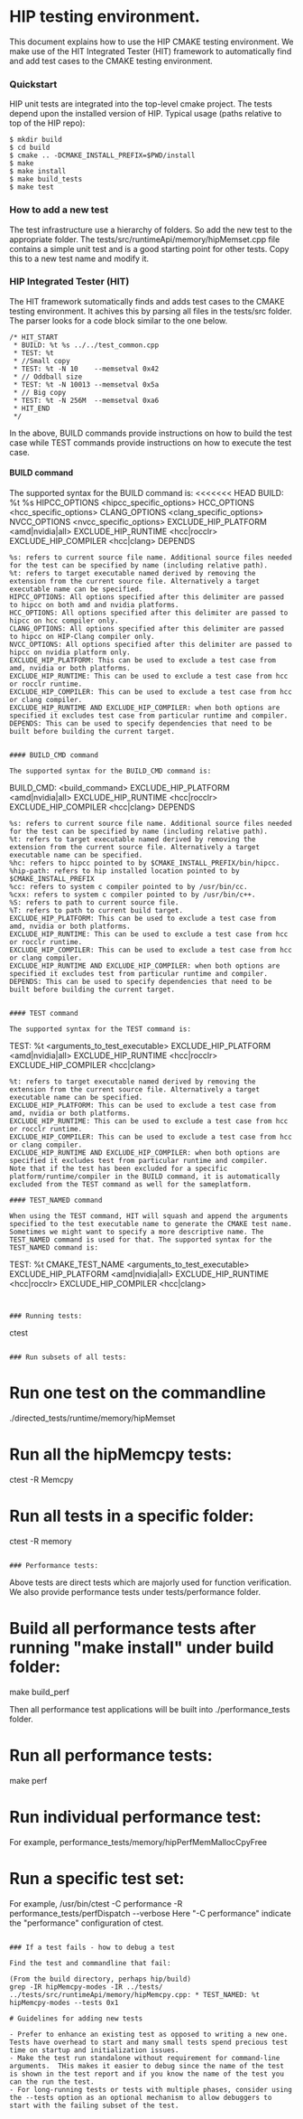 # HIP testing environment.

This document explains how to use the HIP CMAKE testing environment.
We make use of the HIT Integrated Tester (HIT) framework to automatically find and add test cases to the CMAKE testing environment.

### Quickstart

HIP unit tests are integrated into the top-level cmake project. The tests depend upon the installed version of HIP.
Typical usage (paths relative to top of the HIP repo):
```
$ mkdir build
$ cd build
$ cmake .. -DCMAKE_INSTALL_PREFIX=$PWD/install
$ make
$ make install
$ make build_tests
$ make test
```

### How to add a new test

The test infrastructure use a hierarchy of folders. So add the new test to the appropriate folder. 
The tests/src/runtimeApi/memory/hipMemset.cpp file contains a simple unit test and is a good starting point for other tests.
Copy this to a new test name and modify it.


### HIP Integrated Tester (HIT)

The HIT framework sutomatically finds and adds test cases to the CMAKE testing environment. It achives this by parsing all files in the tests/src folder.
The parser looks for a code block similar to the one below.
```
/* HIT_START
 * BUILD: %t %s ../../test_common.cpp
 * TEST: %t
 * //Small copy
 * TEST: %t -N 10    --memsetval 0x42
 * // Oddball size
 * TEST: %t -N 10013 --memsetval 0x5a
 * // Big copy
 * TEST: %t -N 256M  --memsetval 0xa6
 * HIT_END
 */
```
In the above, BUILD commands provide instructions on how to build the test case while TEST commands provide instructions on how to execute the test case.

#### BUILD command

The supported syntax for the BUILD command is:
<<<<<<< HEAD
BUILD: %t %s HIPCC_OPTIONS <hipcc_specific_options> HCC_OPTIONS <hcc_specific_options> CLANG_OPTIONS <clang_specific_options> NVCC_OPTIONS <nvcc_specific_options> EXCLUDE_HIP_PLATFORM <amd|nvidia|all> EXCLUDE_HIP_RUNTIME <hcc|rocclr> EXCLUDE_HIP_COMPILER <hcc|clang> DEPENDS <dependencies>
```
%s: refers to current source file name. Additional source files needed for the test can be specified by name (including relative path).
%t: refers to target executable named derived by removing the extension from the current source file. Alternatively a target executable name can be specified.
HIPCC_OPTIONS: All options specified after this delimiter are passed to hipcc on both amd and nvidia platforms.
HCC_OPTIONS: All options specified after this delimiter are passed to hipcc on hcc compiler only.
CLANG_OPTIONS: All options specified after this delimiter are passed to hipcc on HIP-Clang compiler only.
NVCC_OPTIONS: All options specified after this delimiter are passed to hipcc on nvidia platform only.
EXCLUDE_HIP_PLATFORM: This can be used to exclude a test case from amd, nvidia or both platforms.
EXCLUDE_HIP_RUNTIME: This can be used to exclude a test case from hcc or rocclr runtime.
EXCLUDE_HIP_COMPILER: This can be used to exclude a test case from hcc or clang compiler.
EXCLUDE_HIP_RUNTIME AND EXCLUDE_HIP_COMPILER: when both options are specified it excludes test case from particular runtime and compiler.
DEPENDS: This can be used to specify dependencies that need to be built before building the current target.


#### BUILD_CMD command

The supported syntax for the BUILD_CMD command is:
```
BUILD_CMD: <targetname> <build_command> EXCLUDE_HIP_PLATFORM <amd|nvidia|all> EXCLUDE_HIP_RUNTIME <hcc|rocclr> EXCLUDE_HIP_COMPILER <hcc|clang> DEPENDS <dependencies>
```
%s: refers to current source file name. Additional source files needed for the test can be specified by name (including relative path).
%t: refers to target executable named derived by removing the extension from the current source file. Alternatively a target executable name can be specified.
%hc: refers to hipcc pointed to by $CMAKE_INSTALL_PREFIX/bin/hipcc.
%hip-path: refers to hip installed location pointed to by $CMAKE_INSTALL_PREFIX
%cc: refers to system c compiler pointed to by /usr/bin/cc.
%cxx: refers to system c compiler pointed to by /usr/bin/c++.
%S: refers to path to current source file.
%T: refers to path to current build target.
EXCLUDE_HIP_PLATFORM: This can be used to exclude a test case from amd, nvidia or both platforms.
EXCLUDE_HIP_RUNTIME: This can be used to exclude a test case from hcc or rocclr runtime.
EXCLUDE_HIP_COMPILER: This can be used to exclude a test case from hcc or clang compiler.
EXCLUDE_HIP_RUNTIME AND EXCLUDE_HIP_COMPILER: when both options are specified it excludes test from particular runtime and compiler.
DEPENDS: This can be used to specify dependencies that need to be built before building the current target.


#### TEST command

The supported syntax for the TEST command is:
```
TEST: %t <arguments_to_test_executable> EXCLUDE_HIP_PLATFORM <amd|nvidia|all> EXCLUDE_HIP_RUNTIME <hcc|rocclr> EXCLUDE_HIP_COMPILER <hcc|clang>
```
%t: refers to target executable named derived by removing the extension from the current source file. Alternatively a target executable name can be specified.
EXCLUDE_HIP_PLATFORM: This can be used to exclude a test case from amd, nvidia or both platforms. 
EXCLUDE_HIP_RUNTIME: This can be used to exclude a test case from hcc or rocclr runtime.
EXCLUDE_HIP_COMPILER: This can be used to exclude a test case from hcc or clang compiler.
EXCLUDE_HIP_RUNTIME AND EXCLUDE_HIP_COMPILER: when both options are specified it excludes test from particular runtime and compiler.
Note that if the test has been excluded for a specific platform/runtime/compiler in the BUILD command, it is automatically excluded from the TEST command as well for the sameplatform.

#### TEST_NAMED command

When using the TEST command, HIT will squash and append the arguments specified to the test executable name to generate the CMAKE test name. Sometimes we might want to specify a more descriptive name. The TEST_NAMED command is used for that. The supported syntax for the TEST_NAMED command is:
```
TEST: %t CMAKE_TEST_NAME <arguments_to_test_executable> EXCLUDE_HIP_PLATFORM <amd|nvidia|all> EXCLUDE_HIP_RUNTIME <hcc|rocclr> EXCLUDE_HIP_COMPILER <hcc|clang>
```


### Running tests:
```
ctest
```

### Run subsets of all tests:
```
# Run one test on the commandline
./directed_tests/runtime/memory/hipMemset

# Run all the hipMemcpy tests:
ctest -R Memcpy

# Run all tests in a specific folder:
ctest -R memory
```

### Performance tests:
```
Above tests are direct tests which are majorly used for function verification.
We also provide performance tests under tests/performance folder.

# Build all performance tests after running "make install" under build folder:
make build_perf

Then all performance test applications will be built into ./performance_tests folder.

# Run all performance tests:
make perf

# Run individual performance test:
For example,
performance_tests/memory/hipPerfMemMallocCpyFree

# Run a specific test set:
For example,
/usr/bin/ctest -C performance -R performance_tests/perfDispatch --verbose
Here "-C performance" indicate the "performance" configuration of ctest.
```

### If a test fails - how to debug a test

Find the test and commandline that fail:

(From the build directory, perhaps hip/build)
grep -IR hipMemcpy-modes -IR ../tests/
../tests/src/runtimeApi/memory/hipMemcpy.cpp: * TEST_NAMED: %t hipMemcpy-modes --tests 0x1

# Guidelines for adding new tests

- Prefer to enhance an existing test as opposed to writing a new one. Tests have overhead to start and many small tests spend precious test time on startup and initialization issues.
- Make the test run standalone without requirement for command-line arguments.  THis makes it easier to debug since the name of the test is shown in the test report and if you know the name of the test you can the run the test.
- For long-running tests or tests with multiple phases, consider using the --tests option as an optional mechanism to allow debuggers to start with the failing subset of the test.

